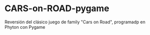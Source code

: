 # CARS-on-ROAD-pygame
Reversión del clásico juego de family "Cars on Road", programadp en Phyton con Pygame
